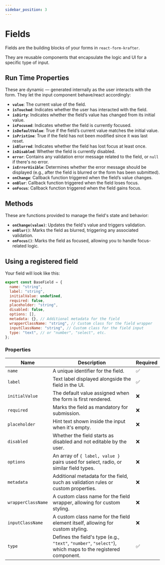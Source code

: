 ```yaml
---
sidebar_position: 3
---
```


# Fields

Fields are the building blocks of your forms in `react-form-krafter`.

They are reusable components that encapsulate the logic and UI for a specific type of input.

## Run Time Properties

These are dynamic — generated internally as the user interacts with the form. They let the input component behave/react accordingly:

- **`value`**: The current value of the field.
- **`isTouched`**: Indicates whether the user has interacted with the field.
- **`isDirty`**: Indicates whether the field’s value has changed from its initial value.
- **`isFocused`**: Indicates whether the field is currently focused.
- **`isDefaultValue`**: True if the field’s current value matches the initial value.
- **`isPristine`**: True if the field has not been modified since it was last reset.
- **`isBlurred`**: Indicates whether the field has lost focus at least once.
- **`isDisabled`**: Whether the field is currently disabled.
- **`error`**: Contains any validation error message related to the field, or `null` if there's no error.
- **`isErrorVisible`**: Determines whether the error message should be displayed (e.g., after the field is blurred or the form has been submitted).
- **`onChange`**: Callback function triggered when the field’s value changes.
- **`onBlur`**: Callback function triggered when the field loses focus.
- **`onFocus`**: Callback function triggered when the field gains focus.

## Methods

These are functions provided to manage the field's state and behavior:

- **`onChange(value)`**: Updates the field's value and triggers validation.
- **`onBlur()`**: Marks the field as blurred, triggering any associated validation.
- **`onFocus()`**: Marks the field as focused, allowing you to handle focus-related logic.

## Using a registered field

Your field will look like this:

```js title="src/components/fields/fieldExample.js"
export const BaseField = {
  name: "string",
  label: "string",
  initialValue: undefined,
  required: false,
  placeholder: "string",
  disabled: false,
  options: [],
  metadata: {}, // Additional metadata for the field
  wrapperClassName: "string", // Custom class for the field wrapper
  inputClassName: "string", // Custom class for the field input
  type: "text", // or "number", "select", etc.
};
```

### Properties

| Name               | Description                                                                                                | Required |
| ------------------ | ---------------------------------------------------------------------------------------------------------- | -------- |
| `name`             | A unique identifier for the field.                                                                         | ✅       |
| `label`            | Text label displayed alongside the field in the UI.                                                        | ✅       |
| `initialValue`     | The default value assigned when the form is first rendered.                                                | ❌       |
| `required`         | Marks the field as mandatory for submission.                                                               | ❌       |
| `placeholder`      | Hint text shown inside the input when it's empty.                                                          | ❌       |
| `disabled`         | Whether the field starts as disabled and not editable by the user.                                         | ❌       |
| `options`          | An array of `{ label, value }` pairs used for select, radio, or similar field types.                       | ❌       |
| `metadata`         | Additional metadata for the field, such as validation rules or custom properties.                          | ❌       |
| `wrapperClassName` | A custom class name for the field wrapper, allowing for custom styling.                                    | ❌       |
| `inputClassName`   | A custom class name for the field element itself, allowing for custom styling.                             | ❌       |
| `type`             | Defines the field's type (e.g., `"text"`, `"number"`, `"select"`), which maps to the registered component. | ✅       |
